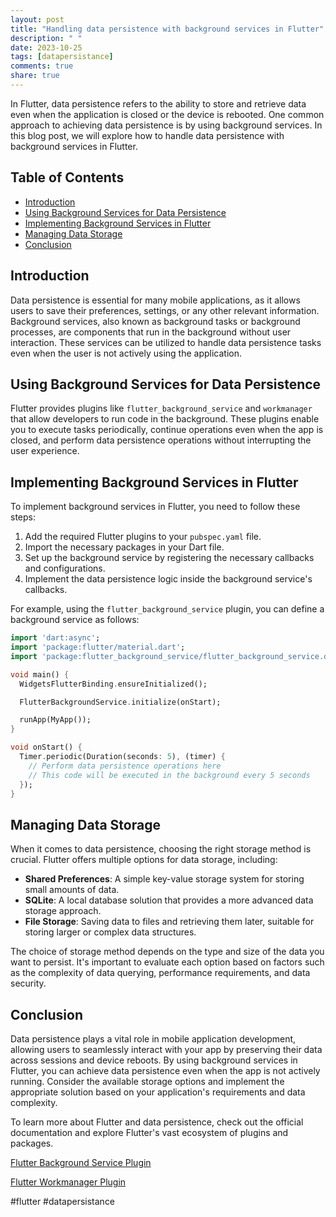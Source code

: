 ```yaml
---
layout: post
title: "Handling data persistence with background services in Flutter"
description: " "
date: 2023-10-25
tags: [datapersistance]
comments: true
share: true
---
```


In Flutter, data persistence refers to the ability to store and retrieve data even when the application is closed or the device is rebooted. One common approach to achieving data persistence is by using background services. In this blog post, we will explore how to handle data persistence with background services in Flutter.

## Table of Contents

- [Introduction](#introduction)
- [Using Background Services for Data Persistence](#using-background-services-for-data-persistence)
- [Implementing Background Services in Flutter](#implementing-background-services-in-flutter)
- [Managing Data Storage](#managing-data-storage)
- [Conclusion](#conclusion)

## Introduction

Data persistence is essential for many mobile applications, as it allows users to save their preferences, settings, or any other relevant information. Background services, also known as background tasks or background processes, are components that run in the background without user interaction. These services can be utilized to handle data persistence tasks even when the user is not actively using the application.

## Using Background Services for Data Persistence

Flutter provides plugins like `flutter_background_service` and `workmanager` that allow developers to run code in the background. These plugins enable you to execute tasks periodically, continue operations even when the app is closed, and perform data persistence operations without interrupting the user experience.

## Implementing Background Services in Flutter

To implement background services in Flutter, you need to follow these steps:

1. Add the required Flutter plugins to your `pubspec.yaml` file.
2. Import the necessary packages in your Dart file.
3. Set up the background service by registering the necessary callbacks and configurations.
4. Implement the data persistence logic inside the background service's callbacks.

For example, using the `flutter_background_service` plugin, you can define a background service as follows:

```dart
import 'dart:async';
import 'package:flutter/material.dart';
import 'package:flutter_background_service/flutter_background_service.dart';

void main() {
  WidgetsFlutterBinding.ensureInitialized();

  FlutterBackgroundService.initialize(onStart);

  runApp(MyApp());
}

void onStart() {
  Timer.periodic(Duration(seconds: 5), (timer) {
    // Perform data persistence operations here
    // This code will be executed in the background every 5 seconds
  });
}
```

## Managing Data Storage

When it comes to data persistence, choosing the right storage method is crucial. Flutter offers multiple options for data storage, including:

- **Shared Preferences**: A simple key-value storage system for storing small amounts of data.
- **SQLite**: A local database solution that provides a more advanced data storage approach.
- **File Storage**: Saving data to files and retrieving them later, suitable for storing larger or complex data structures.

The choice of storage method depends on the type and size of the data you want to persist. It's important to evaluate each option based on factors such as the complexity of data querying, performance requirements, and data security.

## Conclusion

Data persistence plays a vital role in mobile application development, allowing users to seamlessly interact with your app by preserving their data across sessions and device reboots. By using background services in Flutter, you can achieve data persistence even when the app is not actively running. Consider the available storage options and implement the appropriate solution based on your application's requirements and data complexity.

To learn more about Flutter and data persistence, check out the official documentation and explore Flutter's vast ecosystem of plugins and packages.

[Flutter Background Service Plugin](https://pub.dev/packages/flutter_background_service)

[Flutter Workmanager Plugin](https://pub.dev/packages/workmanager)

#flutter #datapersistance